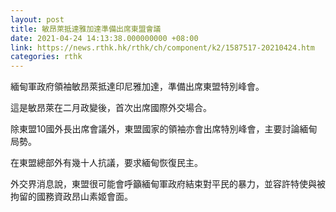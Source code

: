```yaml
---
layout: post
title: 敏昂萊抵達雅加達準備出席東盟會議
date: 2021-04-24 14:13:38.000000000 +08:00
link: https://news.rthk.hk/rthk/ch/component/k2/1587517-20210424.htm
categories: rthk
---
```


緬甸軍政府領袖敏昂萊抵達印尼雅加達，準備出席東盟特別峰會。

這是敏昂萊在二月政變後，首次出席國際外交場合。

除東盟10國外長出席會議外，東盟國家的領袖亦會出席特別峰會，主要討論緬甸局勢。

在東盟總部外有幾十人抗議，要求緬甸恢復民主。

外交界消息說，東盟很可能會呼籲緬甸軍政府結束對平民的暴力，並容許特使與被拘留的國務資政昂山素姬會面。
